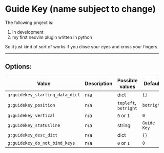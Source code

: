 # Guide Key (name subject to change)

The following project is:

1. in development
2. my first neovim plugin written in python

So it just kind of sort of works if you close your eyes and cross your fingers.

--------------------------------------------------------------------------------
## Options:

| Value                           | Description | Possible values       | Default     |
|---------------------------------|-------------|-----------------------|-------------|
| `g:guidekey_starting_data_dict` | n/a         | dict                  | `{}`        |
| `g:guidekey_position`           | n/a         | `topleft`, `botright` | `botright`  |
| `g:guidekey_vertical`           | n/a         | `0` or `1`            | `0`         |
| `g:guidekey_statusline`         | n/a         | string                | `Guide Key` |
| `g:guidekey_desc_dict`          | n/a         | dict                  | `{}`        |
| `g:guidekey_do_not_bind_keys`   | n/a         | `0` or `1`            | `0`         |
